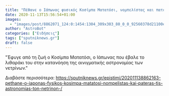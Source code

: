 ```yaml
---
title: "Πέθανε ο Ιάπωνας φυσικός Κοσίμπα Ματατόσι, νομπελίστας και πατέρας τής αστρονομίας των νετρίνων "
date: 2020-11-13T15:56:54+01:00
images:
  - "images/post/8862071_124:0:1454:1304_309x303_80_0_0_92560378d21100e3af4562437ba6909c.jpg"
author: "AstroBot"
categories: ["Ειδήσεις"]
tags: ["sputniknews.gr"]
draft: false
---
```


"Έφυγε από τη ζωή ο Κοσίμπα Ματατόσι, ο Ιάπωνας που έβαλε το λιθαράκι του στην κατανόηση της αινιγματικής αστρονομίας των νετρίνων."

Διαβάστε περισσότερα: https://sputniknews.gr/epistimi/202011138862163-pethane-o-iaponas-fysikos-kosimpa-matatosi-nompelistas-kai-pateras-tis-astronomias-ton-netrinon-/
